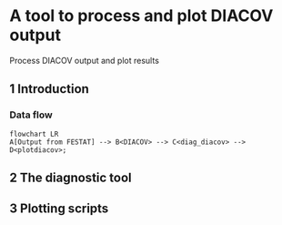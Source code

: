 # A tool to process and plot DIACOV output
Process DIACOV output and plot results

## 1 Introduction

### Data flow

```mermaid
flowchart LR
A[Output from FESTAT] --> B<DIACOV> --> C<diag_diacov> --> D<plotdiacov>;
```


## 2 The diagnostic tool

## 3 Plotting scripts
